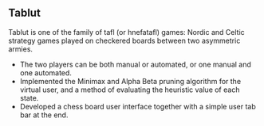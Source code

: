 Tablut
----
Tablut is one of the family of tafl (or hnefatafl) games: Nordic and Celtic strategy games played on checkered boards between two asymmetric armies.
- The two players can be both manual or automated, or one manual and one automated.
- Implemented the Minimax and Alpha Beta pruning algorithm for the virtual user, and a method of evaluating the heuristic value of each state.
- Developed a chess board user interface together with a simple user tab bar at the end.
